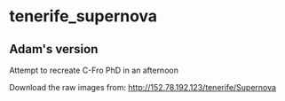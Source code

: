 # tenerife_supernova
## Adam's version
Attempt to recreate C-Fro PhD in an afternoon

Download the raw images from: http://152.78.192.123/tenerife/Supernova

